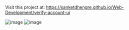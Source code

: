 Visit this project at: https://sanketdhengre.github.io/Web-Development/verify-account-ui

![image](https://github.com/SanketDhengre/Web-Development/assets/83276393/db5af98d-8f25-4509-8d37-408827b7a4d9)
![image](https://github.com/SanketDhengre/Web-Development/assets/83276393/a5a6bbd3-2967-4620-aaf3-ad7cdffc38ca)
